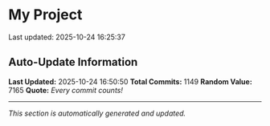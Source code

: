 # My Project


Last updated: 2025-10-24 16:25:37




































































































































































































































































































































































































































































































































































































































































































































































































































































































































































































































































































































































































































































































































































































































































































































































































## Auto-Update Information

**Last Updated:** 2025-10-24 16:50:50
**Total Commits:** 1149
**Random Value:** 7165
**Quote:** _Every commit counts!_

---
_This section is automatically generated and updated._